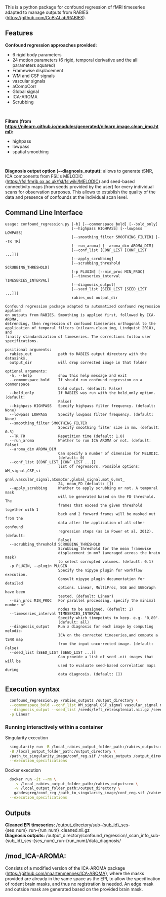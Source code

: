 This is a python package for confound regression of fMRI timeseries adapted to manage outputs from RABIES (https://github.com/CoBrALab/RABIES).
## Features
**Confound regression approaches provided:**
 * 6 rigid body parameters
 * 24 motion parameters (6 rigid, temporal derivative and the all parameters squared)
 * Framewise displacement
 * WM and CSF signals
 * vascular signals
 * aCompCorr
 * Global signal
 * ICA-AROMA
 * Scrubbing
<br/>

**Filters (from https://nilearn.github.io/modules/generated/nilearn.image.clean_img.html):**
 * highpass
 * lowpass
 * spatial smoothing

<br/>

**Diagnosis output option (--diagnosis_output):** 
allows to generate tSNR, ICA components from FSL's MELODIC (https://fsl.fmrib.ox.ac.uk/fsl/fslwiki/MELODIC) and seed-based connectivity maps (from seeds provided by the user) for every individual scans for observation purposes. This allows to establish the quality of the data and presence of confounds at the individual scan level.

## Command Line Interface
```
usage: confound_regression.py [-h] [--commonspace_bold] [--bold_only]
                              [--highpass HIGHPASS] [--lowpass LOWPASS]
                              [--smoothing_filter SMOOTHING_FILTER] [--TR TR]
                              [--run_aroma] [--aroma_dim AROMA_DIM]
                              [--conf_list [CONF_LIST [CONF_LIST ...]]]
                              [--apply_scrubbing]
                              [--scrubbing_threshold SCRUBBING_THRESHOLD]
                              [-p PLUGIN] [--min_proc MIN_PROC]
                              [--timeseries_interval TIMESERIES_INTERVAL]
                              [--diagnosis_output]
                              [--seed_list [SEED_LIST [SEED_LIST ...]]]
                              rabies_out output_dir

Confound regression package adapted to automatized confound regression applied
on outputs from RABIES. Smoothing is applied first, followed by ICA-AROMA,
detrending, then regression of confound timeseries orthogonal to the
application of temporal filters (nilearn.clean_img, Lindquist 2018), and
finally standardization of timeseries. The corrections follow user
specifications.

positional arguments:
  rabies_out            path to RABIES output directory with the datasinks.
  output_dir            will drop corrected image in that folder

optional arguments:
  -h, --help            show this help message and exit
  --commonspace_bold    If should run confound regression on a commonspace
                        bold output. (default: False)
  --bold_only           If RABIES was run with the bold_only option. (default:
                        False)
  --highpass HIGHPASS   Specify highpass filter frequency. (default: None)
  --lowpass LOWPASS     Specify lowpass filter frequency. (default: None)
  --smoothing_filter SMOOTHING_FILTER
                        Specify smoothing filter size in mm. (default: 0.3)
  --TR TR               Repetition time (default: 1.0)
  --run_aroma           Whether to run ICA AROMA or not. (default: False)
  --aroma_dim AROMA_DIM
                        Can specify a number of dimension for MELODIC.
                        (default: 0)
  --conf_list [CONF_LIST [CONF_LIST ...]]
                        list of regressors. Possible options: WM_signal,CSF_si
                        gnal,vascular_signal,aCompCor,global_signal,mot_6,mot_
                        24, mean_FD (default: [])
  --apply_scrubbing     Whether to apply scrubbing or not. A temporal mask
                        will be generated based on the FD threshold. The
                        frames that exceed the given threshold together with 1
                        back and 2 forward frames will be masked out from the
                        data after the application of all other confound
                        regression steps (as in Power et al. 2012). (default:
                        False)
  --scrubbing_threshold SCRUBBING_THRESHOLD
                        Scrubbing threshold for the mean framewise
                        displacement in mm? (averaged across the brain mask)
                        to select corrupted volumes. (default: 0.1)
  -p PLUGIN, --plugin PLUGIN
                        Specify the nipype plugin for workflow execution.
                        Consult nipype plugin documentation for detailed
                        options. Linear, MultiProc, SGE and SGEGraph have been
                        tested. (default: Linear)
  --min_proc MIN_PROC   For parallel processing, specify the minimal number of
                        nodes to be assigned. (default: 1)
  --timeseries_interval TIMESERIES_INTERVAL
                        Specify which timepoints to keep. e.g. "0,80".
                        (default: all)
  --diagnosis_output    Run a diagnosis for each image by computing melodic-
                        ICA on the corrected timeseries,and compute a tSNR map
                        from the input uncorrected image. (default: False)
  --seed_list [SEED_LIST [SEED_LIST ...]]
                        Can provide a list of seed .nii images that will be
                        used to evaluate seed-based correlation maps during
                        data diagnosis. (default: [])
```

## Execution syntax
```bash
  confound_regression.py /rabies_outputs /output_directory \
  --commonspace_bold --conf_list WM_signal CSF_signal vascular_signal mot_24 --highpass 0.01 \
  --diagnosis_output --seed_list /seeds/left_retrosplenial.nii.gz /seeds/left_somatosensory.nii.gz \
  -p Linear
```
### Running interactively within a container
Singularity execution
```bash
  singularity run -B /local_rabies_output_folder_path:/rabies_outputs:ro \
  -B /local_output_folder_path:/output_directory \
  /path_to_singularity_image/conf_reg.sif /rabies_outputs /output_directory \
  --execution_specifications
```
Docker execution
```bash
  docker run -it --rm \
	-v /local_rabies_output_folder_path:/rabies_outputs:ro \
	-v /local_output_folder_path:/output_directory \
	gabdesgreg/conf_reg /path_to_singularity_image/conf_reg.sif /rabies_outputs /output_directory \
  --execution_specifications
```
## Outputs
**Cleaned EPI timeseries:** /output_directory/sub-{sub_id}_ses-{ses_num}_run-{run_num}_cleaned.nii.gz
<br/>
**Diagnosis outputs:** /output_directory/confound_regression/_scan_info_sub-{sub_id}_ses-{ses_num}_run-{run_num}/data_diagnosis/

## /mod_ICA-AROMA:
  Consists of a modified version of the ICA-AROMA package (https://github.com/maartenmennes/ICA-AROMA), where the masks provided are already in the same space as the EPI, to allow the specification of rodent brain masks, and thus no registration is needed. An edge mask and outside mask are generated based on the provided brain mask.
